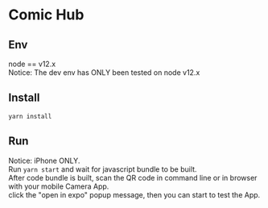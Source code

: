 # Comic Hub
## Env
node == v12.x  
Notice: The dev env has ONLY been tested on node v12.x

## Install
```
yarn install
```
## Run
Notice: iPhone ONLY.  
Run `yarn start` and wait for javascript bundle to be built.  
After code bundle is built, scan the QR code in command line or in browser with your mobile Camera App.  
click the "open in expo" popup message, then you can start to test the App.
